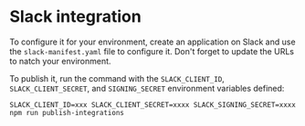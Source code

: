 # Slack integration

To configure it for your environment, create an application on Slack and use the `slack-manifest.yaml` file to configure it. Don't forget to update the URLs to natch your environment.


To publish it, run the command with the `SLACK_CLIENT_ID`, `SLACK_CLIENT_SECRET`, and `SIGNING_SECRET` environment variables defined:

```
SLACK_CLIENT_ID=xxx SLACK_CLIENT_SECRET=xxxx SLACK_SIGNING_SECRET=xxxx npm run publish-integrations
```

